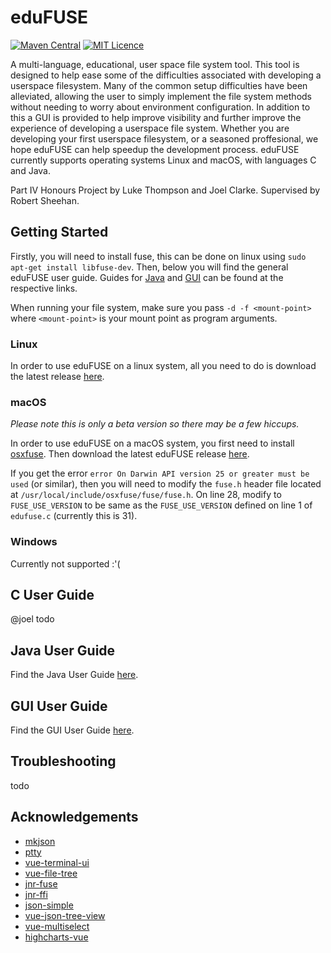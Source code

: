 # eduFUSE
 [![Maven Central](https://maven-badges.herokuapp.com/maven-central/com/edufuse/badge.svg)](https://maven-badges.herokuapp.com/maven-central/com/edufuse)
 [![MIT Licence](https://badges.frapsoft.com/os/mit/mit.png?v=103)](https://opensource.org/licenses/mit-license.php)


A multi-language, educational, user space file system tool. This tool is designed to help ease some of the difficulties associated with developing a userspace filesystem. Many of the common setup difficulties have been alleviated, allowing the user to simply implement the file system methods without needing to worry about environment configuration. In addition to this a GUI is provided to help improve visibility and further improve the experience of developing a userspace file system. Whether you are developing your first userspace filesystem, or a seasoned proffesional, we hope eduFUSE can help speedup the development process. eduFUSE currently supports operating systems Linux and macOS, with languages C and Java. 

Part IV Honours Project by Luke Thompson and Joel Clarke. Supervised by Robert Sheehan.

## Getting Started
Firstly, you will need to install fuse, this can be done on linux using `sudo apt-get install libfuse-dev`. Then, below you will find the general eduFUSE user guide. Guides for [Java](https://github.com/lukethompsxn/edufuse/tree/master/java/) and [GUI](https://github.com/lukethompsxn/edufuse/tree/master/gui/) can be found at the respective links.

When running your file system, make sure you pass `-d -f <mount-point>` where `<mount-point>` is your mount point as program arguments. 

### Linux
In order to use eduFUSE on a linux system, all you need to do is download the latest release [here](https://github.com/lukethompsxn/edufuse/releases).

### macOS
*Please note this is only a beta version so there may be a few hiccups.*

In order to use eduFUSE on a macOS system, you first need to install [osxfuse](https://osxfuse.github.io/). Then download the latest eduFUSE release [here](https://github.com/lukethompsxn/edufuse/releases).

If you get the error `error On Darwin API version 25 or greater must be used` (or similar), then you will need to modify the `fuse.h` header file located at `/usr/local/include/osxfuse/fuse/fuse.h`. On line 28, modify to `FUSE_USE_VERSION` to be same as the `FUSE_USE_VERSION` defined on line 1 of `edufuse.c` (currently this is 31).

### Windows
Currently not supported :'(

## C User Guide
@joel todo

## Java User Guide
Find the Java User Guide [here](https://github.com/lukethompsxn/edufuse/tree/master/java/).

## GUI User Guide
Find the GUI User Guide [here](https://github.com/lukethompsxn/edufuse/tree/master/gui/).

## Troubleshooting
todo

## Acknowledgements
- [mkjson](https://github.com/Jacajack/mkjson)
- [ptty](https://gitlab.com/pachanka/ptty)
- [vue-terminal-ui](https://github.com/shershen08/vue-terminal-ui)
- [vue-file-tree](https://github.com/robogeek/vue-file-tree)
- [jnr-fuse](https://github.com/SerCeMan/jnr-fuse)
- [jnr-ffi](https://github.com/jnr/jnr-ffi)
- [json-simple](https://github.com/fangyidong/json-simple)
- [vue-json-tree-view](https://github.com/michaelfitzhavey/vue-json-tree-view)
- [vue-multiselect](https://github.com/shentao/vue-multiselect)
- [highcharts-vue](https://github.com/highcharts/highcharts-vue)

